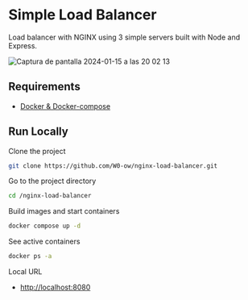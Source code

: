 
# Simple Load Balancer

Load balancer with NGINX using 3 simple servers built with Node and Express.

![Captura de pantalla 2024-01-15 a las 20 02 13](https://github.com/W0-ow/nginx-load-balancer/assets/121321031/f1f68531-9dea-43be-a017-202e4d37d109)

## Requirements

 - [Docker & Docker-compose](https://docs.docker.com/compose/install/)

## Run Locally

Clone the project

```bash
git clone https://github.com/W0-ow/nginx-load-balancer.git
```

Go to the project directory

```bash
cd /nginx-load-balancer
```

Build images and start containers

```bash
docker compose up -d
```

See active containers

```bash
docker ps -a
```

Local URL

- [http://localhost:8080](http://localhost:8080)

